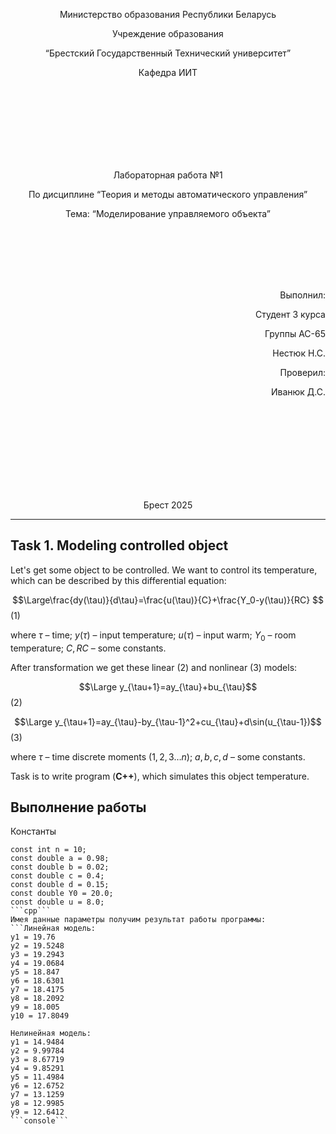 <p align="center"> Министерство образования Республики Беларусь</p>
<p align="center">Учреждение образования</p>
<p align="center">“Брестский Государственный Технический университет”</p>
<p align="center">Кафедра ИИТ</p>
<br><br><br><br><br><br><br>
<p align="center">Лабораторная работа №1</p>
<p align="center">По дисциплине “Теория и методы автоматического управления”</p>
<p align="center">Тема: “Моделирование управляемого объекта”</p>
<br><br><br><br><br>
<p align="right">Выполнил:</p>
<p align="right">Студент 3 курса</p>
<p align="right">Группы АС-65</p>
<p align="right">Нестюк Н.С.</p>
<p align="right">Проверил:</p>
<p align="right">Иванюк Д.С.</p>
<br><br><br><br><br><br><br><br>
<p align="center">Брест 2025</p>

---
## Task 1. Modeling controlled object
Let's get some object to be controlled. We want to control its temperature, which can be described by this differential equation:

$$\Large\frac{dy(\tau)}{d\tau}=\frac{u(\tau)}{C}+\frac{Y_0-y(\tau)}{RC} $$ (1)

where $\tau$ – time; $y(\tau)$ – input temperature; $u(\tau)$ – input warm; $Y_0$ – room temperature; $C,RC$ – some constants.

After transformation we get these linear (2) and nonlinear (3) models:

$$\Large y_{\tau+1}=ay_{\tau}+bu_{\tau}$$ (2)

$$\Large y_{\tau+1}=ay_{\tau}-by_{\tau-1}^2+cu_{\tau}+d\sin(u_{\tau-1})$$ (3)

where $\tau$ – time discrete moments ($1,2,3{\dots}n$); $a,b,c,d$ – some constants.

Task is to write program (**С++**), which simulates this object temperature.

## Выполнение работы
Константы  
```
const int n = 10;
const double a = 0.98;
const double b = 0.02;
const double c = 0.4;
const double d = 0.15;
const double Y0 = 20.0;
const double u = 8.0;
```cpp```
Имея данные параметры получим результат работы программы:
```Линейная модель:
y1 = 19.76
y2 = 19.5248
y3 = 19.2943
y4 = 19.0684
y5 = 18.847
y6 = 18.6301
y7 = 18.4175
y8 = 18.2092
y9 = 18.005
y10 = 17.8049

Нелинейная модель:
y1 = 14.9484
y2 = 9.99784
y3 = 8.67719
y4 = 9.85291
y5 = 11.4984
y6 = 12.6752
y7 = 13.1259
y8 = 12.9985
y9 = 12.6412
```console```
